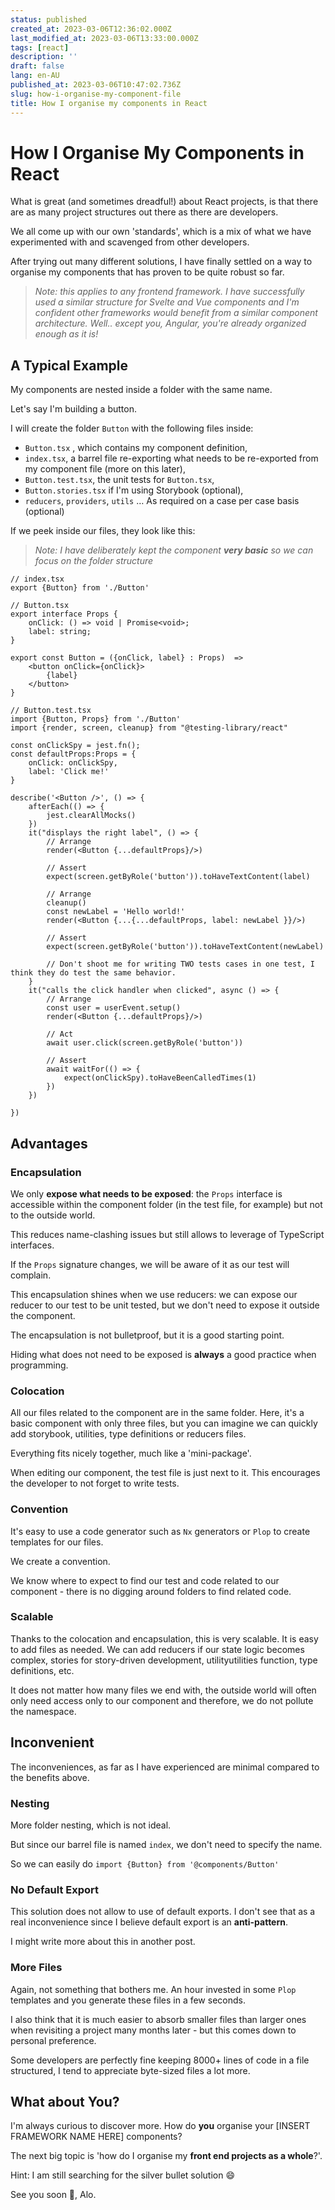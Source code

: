```yaml
---
status: published
created_at: 2023-03-06T12:36:02.000Z
last_modified_at: 2023-03-06T13:33:00.000Z
tags: [react]
description: ''
draft: false
lang: en-AU
published_at: 2023-03-06T10:47:02.736Z
slug: how-i-organise-my-component-file
title: How I organise my components in React
---
```


# How I Organise My Components in React

What is great (and sometimes dreadful!) about React projects, is that there are as many project structures out there as there are developers.

We all come up with our own 'standards', which is a mix of what we have experimented with and scavenged from other developers.

After trying out many different solutions, I have finally settled on a way to organise my components that has proven to be quite robust so far.

> _Note: this applies to any frontend framework. I have successfully used a similar structure for Svelte and Vue components and I'm confident other frameworks would benefit from a similar component architecture. Well.. except you, Angular, you're already organized enough as it is!_

## A Typical Example

My components are nested inside a folder with the same name.

Let's say I'm building a button.

I will create the folder `Button` with the following files inside:

- `Button.tsx` , which contains my component definition,
- `index.tsx`, a barrel file re-exporting what needs to be re-exported from my component file (more on this later),
- `Button.test.tsx`, the unit tests for `Button.tsx`,
- `Button.stories.tsx` if I'm using Storybook (optional),
- `reducers`, `providers`, `utils` … As required on a case per case basis (optional)

If we peek inside our files, they look like this:

> _Note: I have deliberately kept the component **very basic** so we can focus on the folder structure_

```tsx
// index.tsx
export {Button} from './Button'
```

```tsx
// Button.tsx
export interface Props {
	onClick: () => void | Promise<void>;
	label: string;
}

export const Button = ({onClick, label} : Props)  => 
	<button onClick={onClick}>
		{label}
	</button>
}
```

```tsx
// Button.test.tsx
import {Button, Props} from './Button'
import {render, screen, cleanup} from "@testing-library/react"

const onClickSpy = jest.fn();
const defaultProps:Props = {
	onClick: onClickSpy,
	label: 'Click me!'
}

describe('<Button />', () => {
	afterEach(() => {
		jest.clearAllMocks()
	})
	it("displays the right label", () => {
		// Arrange
		render(<Button {...defaultProps}/>)

		// Assert
		expect(screen.getByRole('button')).toHaveTextContent(label)

		// Arrange
		cleanup()
		const newLabel = 'Hello world!'
		render(<Button {...{...defaultProps, label: newLabel }}/>)

		// Assert
		expect(screen.getByRole('button')).toHaveTextContent(newLabel)

		// Don't shoot me for writing TWO tests cases in one test, I think they do test the same behavior.
	}
	it("calls the click handler when clicked", async () => {
		// Arrange
		const user = userEvent.setup()
		render(<Button {...defaultProps}/>)

		// Act
		await user.click(screen.getByRole('button'))

		// Assert
		await waitFor(() => {
			expect(onClickSpy).toHaveBeenCalledTimes(1) 
		})
	})
	
})
```

## Advantages

### Encapsulation

We only **expose what needs to be exposed**: the `Props` interface is accessible within the component folder (in the test file, for example) but not to the outside world.

This reduces name-clashing issues but still allows to leverage of TypeScript interfaces.

If the `Props` signature changes, we will be aware of it as our test will complain.

This encapsulation shines when we use reducers: we can expose our reducer to our test to be unit tested, but we don't need to expose it outside the component.

The encapsulation is not bulletproof, but it is a good starting point.

Hiding what does not need to be exposed is **always** a good practice when programming.

### Colocation

All our files related to the component are in the same folder. Here, it's a basic component with only three files, but you can imagine we can quickly add storybook, utilities, type definitions or reducers files.

Everything fits nicely together, much like a 'mini-package'.

When editing our component, the test file is just next to it. This encourages the developer to not forget to write tests.

### Convention

It's easy to use a code generator such as `Nx` generators or `Plop` to create templates for our files.

We create a convention.

We know where to expect to find our test and code related to our component - there is no digging around folders to find related code.

### Scalable

Thanks to the colocation and encapsulation, this is very scalable. It is easy to add files as needed. We can add reducers if our state logic becomes complex, stories for story-driven development, utilityutilities function, type definitions, etc.

It does not matter how many files we end with, the outside world will often only need access only to our component and therefore, we do not pollute the namespace.

## Inconvenient

The inconveniences, as far as I have experienced are minimal compared to the benefits above.

### Nesting

More folder nesting, which is not ideal.

But since our barrel file is named `index`, we don't need to specify the name.

So we can easily do `import {Button} from '@components/Button'`

### No Default Export

This solution does not allow to use of default exports. I don't see that as a real inconvenience since I believe default export is an **anti-pattern**.

I might write more about this in another post.

### More Files

Again, not something that bothers me. An hour invested in some `Plop` templates and you generate these files in a few seconds.

I also think that it is much easier to absorb smaller files than larger ones when revisiting a project many months later - but this comes down to personal preference.

Some developers are perfectly fine keeping 8000+ lines of code in a file structured, I tend to appreciate byte-sized files a lot more.

## What about You?

I'm always curious to discover more. How do **you** organise your [INSERT FRAMEWORK NAME HERE] components?

The next big topic is 'how do I organise my **front end projects as a whole**?'.

Hint: I am still searching for the silver bullet solution 😄

See you soon 👋,
Alo.

